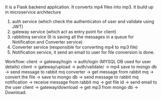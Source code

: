 It is a Flask backend application.
It converts mp4 files into mp3.
It build up in microservice architecture

1) auth service (which check the authenticaton of user and validate using JWT)
2) gateway service (which act as entry point for client)
3) rabbitmq service (It is saving all the messages in a queue for Notification and Converter service)
4) Converter service (responsible for converting mp4 to mp3 file)
5) Notification service, it send an email to user for file conversion is done. 

Workflow: 
client -> gateway/login -> auth/login (MYSQL DB used for user details)
client -> gateway/upload -> auth/validate/ -> mp4 save to mongo db -> send message to rabbit mq
converter -> get message from rabbit mq -> convert the file -> save to mongo db -> send message to rabbit mq
notification -> receive message from rabbit mq -> get file id -> send email to the user
client -> gateway/download -> get mp3 from mongo db -> Download.

